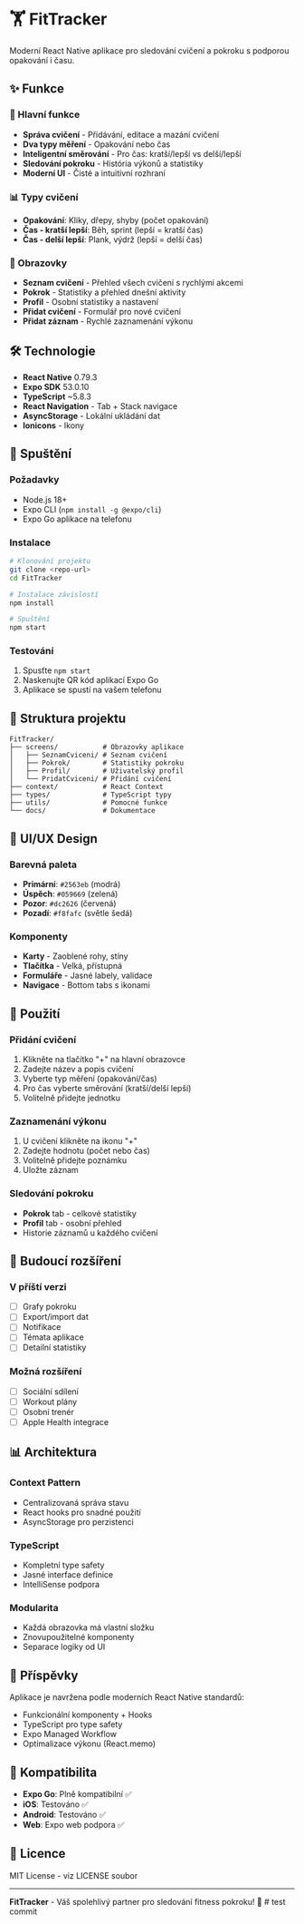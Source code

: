 # 🏋️ FitTracker

Moderní React Native aplikace pro sledování cvičení a pokroku s podporou opakování i času.

## ✨ Funkce

### 🎯 Hlavní funkce
- **Správa cvičení** - Přidávání, editace a mazání cvičení
- **Dva typy měření** - Opakování nebo čas
- **Inteligentní směrování** - Pro čas: kratší/lepší vs delší/lepší
- **Sledování pokroku** - História výkonů a statistiky
- **Moderní UI** - Čisté a intuitivní rozhraní

### 📊 Typy cvičení
- **Opakování**: Kliky, dřepy, shyby (počet opakování)
- **Čas - kratší lepší**: Běh, sprint (lepší = kratší čas)
- **Čas - delší lepší**: Plank, výdrž (lepší = delší čas)

### 📱 Obrazovky
- **Seznam cvičení** - Přehled všech cvičení s rychlými akcemi
- **Pokrok** - Statistiky a přehled dnešní aktivity
- **Profil** - Osobní statistiky a nastavení
- **Přidat cvičení** - Formulář pro nové cvičení
- **Přidat záznam** - Rychlé zaznamenání výkonu

## 🛠️ Technologie

- **React Native** 0.79.3
- **Expo SDK** 53.0.10  
- **TypeScript** ~5.8.3
- **React Navigation** - Tab + Stack navigace
- **AsyncStorage** - Lokální ukládání dat
- **Ionicons** - Ikony

## 🚀 Spuštění

### Požadavky
- Node.js 18+
- Expo CLI (`npm install -g @expo/cli`)
- Expo Go aplikace na telefonu

### Instalace
```bash
# Klonování projektu
git clone <repo-url>
cd FitTracker

# Instalace závislostí
npm install

# Spuštění
npm start
```

### Testování
1. Spusťte `npm start`
2. Naskenujte QR kód aplikací Expo Go
3. Aplikace se spustí na vašem telefonu

## 📁 Struktura projektu

```
FitTracker/
├── screens/           # Obrazovky aplikace
│   ├── SeznamCviceni/ # Seznam cvičení
│   ├── Pokrok/        # Statistiky pokroku
│   ├── Profil/        # Uživatelský profil
│   └── PridatCviceni/ # Přidání cvičení
├── context/           # React Context
├── types/             # TypeScript typy
├── utils/             # Pomocné funkce
└── docs/              # Dokumentace
```

## 🎨 UI/UX Design

### Barevná paleta
- **Primární**: `#2563eb` (modrá)
- **Úspěch**: `#059669` (zelená)  
- **Pozor**: `#dc2626` (červená)
- **Pozadí**: `#f8fafc` (světle šedá)

### Komponenty
- **Karty** - Zaoblené rohy, stíny
- **Tlačítka** - Velká, přístupná
- **Formuláře** - Jasné labely, validace
- **Navigace** - Bottom tabs s ikonami

## 📝 Použití

### Přidání cvičení
1. Klikněte na tlačítko "+" na hlavní obrazovce
2. Zadejte název a popis cvičení
3. Vyberte typ měření (opakování/čas)
4. Pro čas vyberte směrování (kratší/delší lepší)
5. Volitelně přidejte jednotku

### Zaznamenání výkonu
1. U cvičení klikněte na ikonu "+"
2. Zadejte hodnotu (počet nebo čas)
3. Volitelně přidejte poznámku
4. Uložte záznam

### Sledování pokroku
- **Pokrok** tab - celkové statistiky
- **Profil** tab - osobní přehled
- Historie záznamů u každého cvičení

## 🔄 Budoucí rozšíření

### V příští verzi
- [ ] Grafy pokroku
- [ ] Export/import dat
- [ ] Notifikace
- [ ] Témata aplikace
- [ ] Detailní statistiky

### Možná rozšíření
- [ ] Sociální sdílení
- [ ] Workout plány
- [ ] Osobní trenér
- [ ] Apple Health integrace

## 📊 Architektura

### Context Pattern
- Centralizovaná správa stavu
- React hooks pro snadné použití
- AsyncStorage pro perzistenci

### TypeScript
- Kompletní type safety
- Jasné interface definice
- IntelliSense podpora

### Modularita
- Každá obrazovka má vlastní složku
- Znovupoužitelné komponenty
- Separace logiky od UI

## 🤝 Příspěvky

Aplikace je navržena podle moderních React Native standardů:
- Funkcionální komponenty + Hooks
- TypeScript pro type safety
- Expo Managed Workflow
- Optimalizace výkonu (React.memo)

## 📱 Kompatibilita

- **Expo Go**: Plně kompatibilní ✅
- **iOS**: Testováno ✅
- **Android**: Testováno ✅
- **Web**: Expo web podpora ✅

## 📄 Licence

MIT License - viz LICENSE soubor

---

**FitTracker** - Váš spolehlivý partner pro sledování fitness pokroku! 💪 #   t e s t   c o m m i t  
 